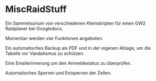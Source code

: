 # MiscRaidStuff
Ein Sammelsurium von verschiedenen Kleinskripten für einen GW2 Raidplaner bei Googledocs. 

Momentan werden vier Funktionen angeboten.

Ein automatisches Backup als PDF und in der eigenen Ablage, um die Tabelle vor Vandalismus zu schützen.

Eine Emailerinnerung um den Anmeldestatus zu überprüfen.

Automatisches Sperren und Entsperren der Zellen.
